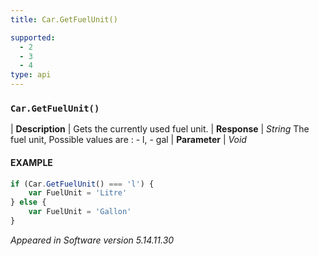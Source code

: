 ```yaml
---
title: Car.GetFuelUnit()

supported:
  - 2
  - 3
  - 4
type: api
---
```


### `Car.GetFuelUnit()`

| **Description** | Gets the currently used fuel unit.
| **Response** | *String*  The fuel unit, Possible values are : - l, - gal
| **Parameter**   | *Void*

#### EXAMPLE

```javascript
if (Car.GetFuelUnit() === 'l') {
	var FuelUnit = 'Litre'
} else {
	var FuelUnit = 'Gallon'
}
```

*Appeared in Software version 5.14.11.30*